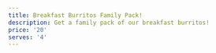 ```yaml
---
title: Breakfast Burritos Family Pack!
description: Get a family pack of our breakfast burritos!
price: '20'
serves: '4'
---
```



